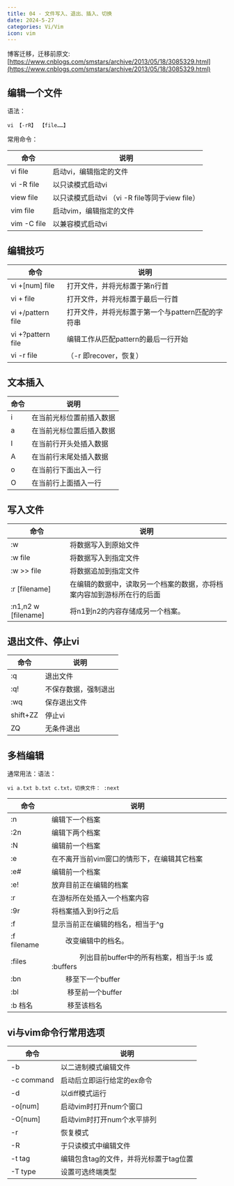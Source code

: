 ```yaml
---
title: 04 - 文件写入、退出、插入、切换
date: 2024-5-27
categories: Vi/Vim
icon: vim
---
```


博客迁移，迁移前原文: [https://www.cnblogs.com/smstars/archive/2013/05/18/3085329.html](https://www.cnblogs.com/smstars/archive/2013/05/18/3085329.html)

## 编辑一个文件
语法：

```
vi 【-rR】 【file……】
```

常用命令：

|命令				|说明										|
|--					|--											|
|vi file			|启动vi，编辑指定的文件							|
|vi -R file			|以只读模式启动vi								|
|view file			|以只读模式启动vi （vi -R file等同于view file）	|
|vim file			|启动vim，编辑指定的文件						|
|vim -C      file	|以兼容模式启动vi								|


## 编辑技巧

|命令				|说明												|
|--					|--													|
|vi +[num] file		|    打开文件，并将光标置于第n行首						|
|vi + file			|            打开文件，并将光标置于最后一行首				|
|vi +/pattern file	|     打开文件，并将光标置于第一个与pattern匹配的字符串	|
|vi +?pattern file	|    编辑工作从匹配pattern的最后一行开始					|
|vi -r file			|        （-r 即recover，恢复）						|

 
## 文本插入

|命令	|说明					|
|--		|--						|
| i		| 在当前光标位置前插入数据	|
| a		| 在当前光标位置后插入数据	|
| I		| 在当前行开头处插入数据	|
| A		| 在当前行末尾处插入数据	|
| o		| 在当前行下面出入一行		|
| O		| 在当前行上面插入一行		|

## 写入文件

|命令					|说明																	|
|--						|--																		|
| :w					|       将数据写入到原始文件											|
| :w file				|          将数据写入到指定文件											|
| :w >> file			|       将数据追加到指定文件											|
| :r [filename]			|        在编辑的数据中，读取另一个档案的数据，亦将档案内容加到游标所在行的后面	|
| :n1,n2 w [filename]	|        将n1到n2的内容存储成另一个档案。									|

## 退出文件、停止vi

|命令		|说明						|
|--			|--							|
|:q			|       退出文件				|
|:q!		|       不保存数据，强制退出	|
|:wq		|      保存退出文件			|
|shift+ZZ	|    停止vi					|
|ZQ			|      无条件退出				|

## 多档编辑
通常用法：语法：

```shell
vi a.txt b.txt c.txt，切换文件： :next
```

<p></p>

|命令			|说明												|
|--				|--													|
| :n			|编辑下一个档案										|
| :2n			| 编辑下两个档案										|
| :N			|  编辑前一个档案										|
| :e			|  在不离开当前vim窗口的情形下，在编辑其它档案				|
| :e#			| 编辑前一个档案										|
| :e!			|  放弃目前正在编辑的档案								|
| :r			|   在游标所在处插入一个档案内容							|
| :9r			|  将档案插入到9行之后									|
| :f			|   显示当前正在编辑的档名，相当于^g						|
| :f filename	|　　改变编辑中的档名。									|
| :files		|　　　　列出目前buffer中的所有档案，相当于:ls 或 :buffers	|
| :bn			|　　移至下一个buffer									|
| :bl			|　　 移至前一个buffer									|
| :b 档名		|　　 移至该档名										|

## vi与vim命令行常用选项

|命令		|说明						|
|--			|--							|
|-b         |                以二进制模式编辑文件| 
|-c command |          启动后立即运行给定的ex命令| 
|-d         |                 以diff模式运行| 
|-o[num]    |             启动vim时打开num个窗口| 
|-O[num]    |             启动vim时打开num个水平排列| 
|-r         |                  恢复模式| 
|-R         |                 于只读模式中编辑文件| 
|-t tag     |                编辑包含tag的文件，并将光标置于tag位置| 
|-T type    |               设置可选终端类型| 